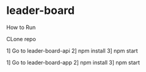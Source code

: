 # leader-board

How to Run

CLone repo

1] Go to leader-board-api
2] npm install
3] npm start

1] Go to leader-board-app
2] npm install
3] npm start
